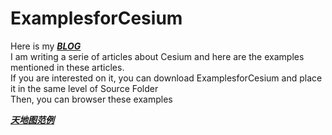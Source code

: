 # ExamplesforCesium
Here is my  [***BLOG***](http://www.cnblogs.com/fuckgiser/)    
I am writing a serie of articles about Cesium and here are the examples mentioned in these articles.   
If you are interested on it, you can download ExamplesforCesium and place it in the same level of Source Folder        
Then, you can browser these examples 

[***天地图范例***](https://pasu.github.io/ExamplesforCesium/examples/tianditu.html)    

